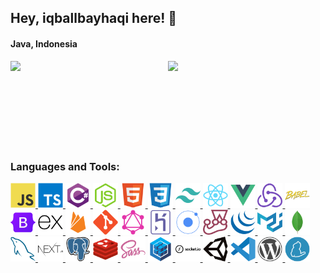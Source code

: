 ## Hey, iqballbayhaqi here! 👋
#### Java, Indonesia

[<img align="left" width="50%" src="https://github-readme-stats-ouuan.vercel.app/api?username=iqballbayhaqi&theme=dark&show_icons=true">](https://metrics.lecoq.io/ouuan#gh-dark-mode-only)
[<img align="left" width="50%" src="https://github-readme-stats-ouuan.vercel.app/api?username=iqballbayhaqi&show_icons=true">](https://metrics.lecoq.io/ouuan#gh-light-mode-only)
<br/><br/><br/><br/><br/><br/><br/><br/>
<h3 align="left">Languages and Tools:</h3>
<p align="left"> 
  <a href="https://www.javascript.com/" target="_blank"> 
    <img src="https://raw.githubusercontent.com/devicons/devicon/master/icons/javascript/javascript-original.svg" alt="c" width="40" height="40"/> 
  </a>
  <a href="https://www.typescriptlang.org/" target="_blank"> 
    <img src="https://raw.githubusercontent.com/devicons/devicon/master/icons/typescript/typescript-original.svg" alt="c" width="40" height="40"/> 
  </a> 
  <a href="https://www.w3schools.com/cs/index.php" target="_blank"> 
    <img src="https://raw.githubusercontent.com/devicons/devicon/master/icons/csharp/csharp-original.svg" alt="c" width="40" height="40"/> 
  </a>
   <a href="https://nodejs.org/en/" target="_blank"> 
    <img src="https://raw.githubusercontent.com/devicons/devicon/master/icons/nodejs/nodejs-original.svg" alt="c" width="40" height="40"/> 
  </a>
  <a href="https://www.w3schools.com/html/" target="_blank"> 
    <img src="https://raw.githubusercontent.com/devicons/devicon/master/icons/html5/html5-original.svg" alt="c" width="40" height="40"/> 
  </a>
  <a href="https://www.w3schools.com/css/" target="_blank"> 
    <img src="https://raw.githubusercontent.com/devicons/devicon/master/icons/css3/css3-original.svg" alt="c" width="40" height="40"/> 
  </a>
  <a href="https://tailwindcss.com/" target="_blank"> 
    <img src="https://raw.githubusercontent.com/devicons/devicon/master/icons/tailwindcss/tailwindcss-plain.svg" alt="c" width="40" height="40"/> 
  </a>
  <a href="https://reactjs.org/" target="_blank"> 
    <img src="https://raw.githubusercontent.com/devicons/devicon/master/icons/react/react-original.svg" alt="c" width="40" height="40"/> 
  </a>
  <a href="https://vuejs.org/" target="_blank"> 
    <img src="https://raw.githubusercontent.com/devicons/devicon/master/icons/vuejs/vuejs-original.svg" alt="c" width="40" height="40"/> 
  </a>
  <a href="https://redux.js.org/" target="_blank"> 
    <img src="https://raw.githubusercontent.com/devicons/devicon/master/icons/redux/redux-original.svg" alt="c" width="40" height="40"/> 
  </a>
  <a href="https://babeljs.io/" target="_blank"> 
    <img src="https://raw.githubusercontent.com/devicons/devicon/master/icons/babel/babel-original.svg" alt="c" width="40" height="40"/> 
  </a>
   <a href="https://getbootstrap.com/" target="_blank"> 
    <img src="https://raw.githubusercontent.com/devicons/devicon/master/icons/bootstrap/bootstrap-original.svg" alt="c" width="40" height="40"/> 
  </a>
  <a href="https://expressjs.com/" target="_blank"> 
    <img src="https://raw.githubusercontent.com/devicons/devicon/master/icons/express/express-original.svg" alt="c" width="40" height="40"/> 
  </a>
   <a href="https://firebase.google.com/" target="_blank"> 
    <img src="https://raw.githubusercontent.com/devicons/devicon/master/icons/firebase/firebase-plain.svg" alt="c" width="40" height="40"/> 
  </a>
  <a href="https://git-scm.com/" target="_blank"> 
    <img src="https://raw.githubusercontent.com/devicons/devicon/master/icons/git/git-original.svg" alt="c" width="40" height="40"/> 
  </a>
  <a href="https://graphql.org/" target="_blank"> 
    <img src="https://raw.githubusercontent.com/devicons/devicon/master/icons/graphql/graphql-plain.svg" alt="c" width="40" height="40"/> 
  </a>
  <a href="https://www.heroku.com/" target="_blank"> 
    <img src="https://raw.githubusercontent.com/devicons/devicon/master/icons/heroku/heroku-original.svg" alt="c" width="40" height="40"/> 
  </a>
  <a href="https://ionicframework.com/" target="_blank"> 
    <img src="https://raw.githubusercontent.com/devicons/devicon/master/icons/ionic/ionic-original.svg" alt="c" width="40" height="40"/> 
  </a>
  <a href="https://jestjs.io/" target="_blank"> 
    <img src="https://raw.githubusercontent.com/devicons/devicon/master/icons/jest/jest-plain.svg" alt="c" width="40" height="40"/> 
  </a>
  <a href="https://jquery.com/" target="_blank"> 
    <img src="https://raw.githubusercontent.com/devicons/devicon/master/icons/jquery/jquery-original.svg" alt="c" width="40" height="40"/> 
  </a>
   <a href="https://mui.com/" target="_blank"> 
    <img src="https://raw.githubusercontent.com/devicons/devicon/master/icons/materialui/materialui-original.svg" alt="c" width="40" height="40"/> 
  </a>
   <a href="https://www.mongodb.com/" target="_blank"> 
    <img src="https://raw.githubusercontent.com/devicons/devicon/master/icons/mongodb/mongodb-original.svg" alt="c" width="40" height="40"/> 
  </a>
   <a href="https://www.mysql.com/" target="_blank"> 
    <img src="https://raw.githubusercontent.com/devicons/devicon/master/icons/mysql/mysql-original.svg" alt="c" width="40" height="40"/> 
  </a>
  <a href="https://nextjs.org/" target="_blank"> 
    <img src="https://raw.githubusercontent.com/devicons/devicon/master/icons/nextjs/nextjs-original-wordmark.svg" alt="c" width="40" height="40"/> 
  </a>
  <a href="https://www.postgresql.org/" target="_blank"> 
    <img src="https://raw.githubusercontent.com/devicons/devicon/master/icons/postgresql/postgresql-original.svg" alt="c" width="40" height="40"/> 
  </a>
  <a href="https://redis.io/" target="_blank"> 
    <img src="https://raw.githubusercontent.com/devicons/devicon/master/icons/redis/redis-original.svg" alt="c" width="40" height="40"/> 
  </a>
  <a href="https://sass-lang.com/" target="_blank"> 
    <img src="https://raw.githubusercontent.com/devicons/devicon/master/icons/sass/sass-original.svg" alt="c" width="40" height="40"/> 
  </a>
   <a href="https://sequelize.org/" target="_blank"> 
    <img src="https://raw.githubusercontent.com/devicons/devicon/master/icons/sequelize/sequelize-original.svg" alt="c" width="40" height="40"/> 
  </a>
   <a href="https://socket.io/" target="_blank"> 
    <img src="https://raw.githubusercontent.com/devicons/devicon/master/icons/socketio/socketio-original-wordmark.svg" alt="c" width="40" height="40"/> 
  </a>
  <a href="https://unity.com/" target="_blank"> 
    <img src="https://raw.githubusercontent.com/devicons/devicon/master/icons/unity/unity-original.svg" alt="c" width="40" height="40"/> 
  </a>
  <a href="https://code.visualstudio.com/" target="_blank"> 
    <img src="https://raw.githubusercontent.com/devicons/devicon/master/icons/vscode/vscode-original.svg" alt="c" width="40" height="40"/> 
  </a>
  <a href="https://wordpress.com/" target="_blank"> 
    <img src="https://raw.githubusercontent.com/devicons/devicon/master/icons/wordpress/wordpress-plain.svg" alt="c" width="40" height="40"/> 
  </a>
  <a href="https://yarnpkg.com/" target="_blank"> 
    <img src="https://raw.githubusercontent.com/devicons/devicon/master/icons/yarn/yarn-original.svg" alt="c" width="40" height="40"/> 
  </a>
</p>
